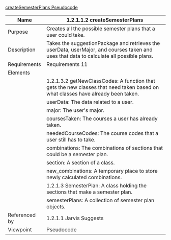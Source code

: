 [createSemesterPlans Pseudocode](TeamTwoFiles/1.2.1.1.3createSemesterPlansPseudocode.txt)

| Name | 1.2.1.1.2 createSemesterPlans |
| ----------- | ----------- |
| Purpose | Creates all the possible semester plans that a user could take. |
| Description | Takes the suggestionPackage and retrieves the userData, userMajor, and courses taken and uses that data to calculate all possible plans. |
| Requirements | Requirements 11 |
| Elements |
| | 1.2.1.3.2 getNewClassCodes: A function that gets the new classes that need taken based on what classes have already been taken.|
| | userData: The data related to a user. |
| | major: The user's major. |
| | coursesTaken: The courses a user has already taken. |
| | neededCourseCodes: The course codes that a user still has to take. |
| | combinations: The combinations of sections that could be a semester plan. |
| | section: A section of a class. |
| | new_combinations: A temporary place to store newly calculated combinations. |
| | 1.2.1.3 SemesterPlan: A class holding the sections that make a semester plan. |
| | semesterPlans: A collection of semester plan objects. |
| Referenced by | 1.2.1.1 Jarvis Suggests  |
| Viewpoint | Pseudocode |
